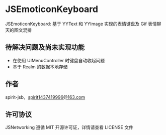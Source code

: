 # JSEmoticonKeyboard

JSEmoticonKeyboard: 基于 YYText 和 YYImage 实现的表情键盘及 Gif 表情聊天的图文混排

## 待解决问题及尚未实现功能
* 在使用 UIMenuController 时键盘自动收起问题
* 基于 Realm 的数据本地存储

## 作者

spirit-jsb，spirit1437419996@163.com

## 许可协议

JSNetworking 遵循 MIT 开源许可证，详情请查看 LICENSE 文件
